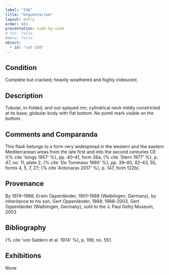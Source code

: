 ```yaml
---
label: "338"
title: "Unguentarium"
layout: entry
order: 883
presentation: side-by-side
# toc: false
#menu: false 
object:
  - id: "cat-338"
---
```


## Condition

Complete but cracked; heavily weathered and highly iridescent.

## Description

Tubular, in-folded, and out-splayed rim; cylindrical neck mildly constricted at its base; globular body with flat bottom. No pontil mark visible on the bottom.

## Comments and Comparanda

This flask belongs to a form very widespread in the western and the eastern Mediterranean areas from the late first and into the second centuries CE ({% cite 'Isings 1957' %}, pp. 40–41, form 26a; {% cite 'Stern 1977' %}, p. 47, no. 11, plate 2; {% cite 'De Tommaso 1990' %}, pp. 39–40, 42–43, 55, forms 4, 5, 7, 27; {% cite 'Antonaras 2017' %}, p. 147, form 122b).

## Provenance

By 1974–1988, Erwin Oppenländer, 1901–1988 (Waiblingen, Germany), by inheritance to his son, Gert Oppenländer, 1988; 1988–2003, Gert Oppenländer (Waiblingen, Germany), sold to the J. Paul Getty Museum, 2003

## Bibliography

{% cite 'von Saldern et al. 1974' %}, p. 199, no. 551.

## Exhibitions

None